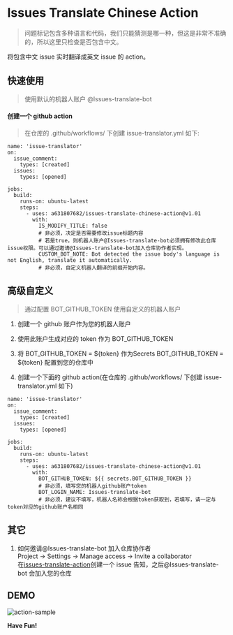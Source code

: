 # Issues Translate Chinese Action

> 问题标记包含多种语言和代码，我们只能猜测是哪一种，但这是非常不准确的，所以这里只检查是否包含中文。

将包含中文 issue 实时翻译成英文 issue 的 action。

## 快速使用

> 使用默认的机器人账户 @Issues-translate-bot

#### 创建一个 github action

> 在仓库的 .github/workflows/ 下创建 issue-translator.yml 如下:

```
name: 'issue-translator'
on:
  issue_comment:
    types: [created]
  issues:
    types: [opened]

jobs:
  build:
    runs-on: ubuntu-latest
    steps:
      - uses: a631807682/issues-translate-chinese-action@v1.01
        with:
          IS_MODIFY_TITLE: false
          # 非必须，决定是否需要修改issue标题内容
          # 若是true，则机器人账户@Issues-translate-bot必须拥有修改此仓库issue权限。可以通过邀请@Issues-translate-bot加入仓库协作者实现。
          CUSTOM_BOT_NOTE: Bot detected the issue body's language is not English, translate it automatically.
          # 非必须，自定义机器人翻译的前缀开始内容。
```

## 高级自定义

> 通过配置 BOT_GITHUB_TOKEN 使用自定义的机器人账户

1. 创建一个 github 账户作为您的机器人账户

2. 使用此账户生成对应的 token 作为 BOT_GITHUB_TOKEN

3. 将 BOT_GITHUB_TOKEN = ${token} 作为Secrets BOT_GITHUB_TOKEN = ${token} 配置到您的仓库中

4. 创建一个下面的 github action(在仓库的 .github/workflows/ 下创建 issue-translator.yml 如下)

```
name: 'issue-translator'
on:
  issue_comment:
    types: [created]
  issues:
    types: [opened]

jobs:
  build:
    runs-on: ubuntu-latest
    steps:
      - uses: a631807682/issues-translate-chinese-action@v1.01
        with:
          BOT_GITHUB_TOKEN: ${{ secrets.BOT_GITHUB_TOKEN }}
          # 非必须，填写您的机器人github账户token
          BOT_LOGIN_NAME: Issues-translate-bot
          # 非必须，建议不填写，机器人名称会根据token获取到，若填写，请一定与token对应的github账户名相同
```

## 其它

1. 如何邀请@Issues-translate-bot 加入仓库协作者  
   Project -> Settings -> Manage access -> Invite a collaborator  
   在[issues-translate-action](https://github.com/a631807682/issues-translate-chinese-action)创建一个 issue 告知，之后@Issues-translate-bot 会加入您的仓库

## DEMO

![action-sample](dist/action-sample.png)

**Have Fun!**
